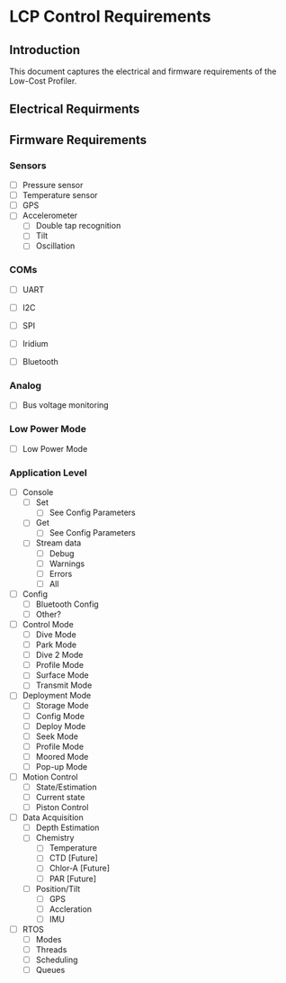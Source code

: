 # LCP Control Requirements

## Introduction
This document captures the electrical and firmware requirements of the Low-Cost Profiler.



## Electrical Requirments



## Firmware Requirements
### Sensors
- [ ] Pressure sensor
- [ ] Temperature sensor
- [ ] GPS
- [ ] Accelerometer
  - [ ] Double tap recognition
  - [ ] Tilt 
  - [ ] Oscillation

### COMs
- [ ] UART 
- [ ] I2C
- [ ] SPI
- [ ] Iridium 
- [ ] Bluetooth


### Analog
- [ ] Bus voltage monitoring

### Low Power Mode
- [ ] Low Power Mode

### Application Level
  - [ ] Console
    - [ ] Set
      - [ ] See Config Parameters
    - [ ] Get 
      - [ ] See Config Parameters
    - [ ] Stream data
      - [ ] Debug
      - [ ] Warnings
      - [ ] Errors
      - [ ] All
  - [ ] Config
    - [ ] Bluetooth Config
    - [ ] Other?
  - [ ] Control Mode
    - [ ] Dive Mode
    - [ ] Park Mode
    - [ ] Dive 2 Mode
    - [ ] Profile Mode
    - [ ] Surface Mode
    - [ ] Transmit Mode
  - [ ] Deployment Mode
    - [ ] Storage Mode
    - [ ] Config Mode
    - [ ] Deploy Mode
    - [ ] Seek Mode
    - [ ] Profile Mode
    - [ ] Moored Mode
    - [ ] Pop-up Mode
  - [ ] Motion Control
    - [ ] State/Estimation
    - [ ] Current state
    - [ ] Piston Control
  - [ ] Data Acquisition
    - [ ] Depth Estimation
    - [ ] Chemistry
      - [ ] Temperature
      - [ ] CTD [Future] 
      - [ ] Chlor-A [Future]
      - [ ] PAR [Future]
    - [ ] Position/Tilt
      - [ ] GPS
      - [ ] Accleration
      - [ ] IMU
  - [ ] RTOS
    - [ ] Modes
    - [ ] Threads
    - [ ] Scheduling
    - [ ] Queues